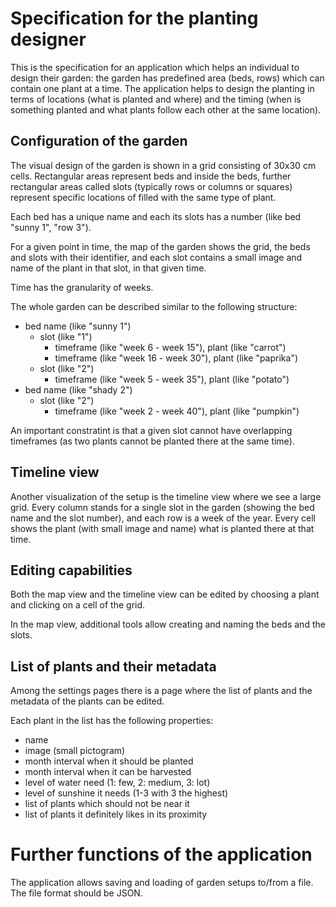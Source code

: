 # Specification for the planting designer

This is the specification for an application which helps an individual to design their garden: the garden has predefined area (beds, rows) which can contain one plant at a time. The application helps to design the planting in terms of locations (what is planted and where) and the timing (when is something planted and what plants follow each other at the same location).

## Configuration of the garden

The visual design of the garden is shown in a grid consisting of 30x30 cm cells. Rectangular areas represent beds and inside the beds, further rectangular areas called slots (typically rows or columns or squares) represent specific locations of filled with the same type of plant.

Each bed has a unique name and each its slots has a number (like bed "sunny 1", "row 3").

For a given point in time, the map of the garden shows the grid, the beds and slots with their identifier, and each slot contains a small image and name of the plant in that slot, in that given time.

Time has the granularity of weeks.

The whole garden can be described similar to the following structure:

- bed name (like "sunny 1")
    - slot (like "1")
        - timeframe (like "week 6 - week 15"), plant (like "carrot")
        - timeframe (like "week 16 - week 30"), plant (like "paprika")
    - slot (like "2")
        - timeframe (like "week 5 - week 35"), plant (like "potato")
- bed name (like "shady 2")
    - slot (like "2")
        - timeframe (like "week 2 - week 40"), plant (like "pumpkin")

An important constratint is that a given slot cannot have overlapping timeframes (as two plants cannot be planted there at the same time).

## Timeline view

Another visualization of the setup is the timeline view where we see a large grid. Every column stands for a single slot in the garden (showing the bed name and the slot number), and each row is a week of the year. Every cell shows the plant (with small image and name) what is planted there at that time.

## Editing capabilities

Both the map view and the timeline view can be edited by choosing a plant and clicking on a cell of the grid.

In the map view, additional tools allow creating and naming the beds and the slots.

## List of plants and their metadata

Among the settings pages there is a page where the list of plants and the metadata of the plants can be edited.

Each plant in the list has the following properties:

- name
- image (small pictogram)
- month interval when it should be planted
- month interval when it can be harvested
- level of water need (1: few, 2: medium, 3: lot)
- level of sunshine it needs (1-3 with 3 the highest)
- list of plants which should not be near it
- list of plants it definitely likes in its proximity

# Further functions of the application

The application allows saving and loading of garden setups to/from a file. The file format should be JSON.
